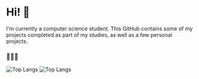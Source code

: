 # Hi! 👋

I'm currently a computer science student. This GitHub contains some of my projects completed as part of my studies, as well as a few personal projects.

### 👩‍🚀✨

![Top Langs](https://github-readme-stats.vercel.app/api/top-langs/?username=pappouth&layout=compact&langs_count=20&bg_color=70,E40303,FF8C00,FFED00,008026,24408E,732982&text_color=ffffff&title_color=ffffff)
![Top Langs](https://github-readme-stats.vercel.app/api/top-langs/?username=pappouth&layout=compact&langs_count=20&bg_color=70,5BCEFA,F5A9B8,FFFFFF,F5A9B8,5BCEFA&text_color=000000&title_color=000000)
